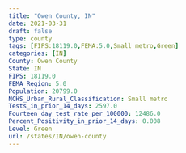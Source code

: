 ```yaml
---
title: "Owen County, IN"
date: 2021-03-31
draft: false
type: county
tags: [FIPS:18119.0,FEMA:5.0,Small metro,Green]
categories: [IN]
County: Owen County
State: IN
FIPS: 18119.0
FEMA_Region: 5.0
Population: 20799.0
NCHS_Urban_Rural_Classification: Small metro
Tests_in_prior_14_days: 2597.0
Fourteen_day_test_rate_per_100000: 12486.0
Percent_Positivity_in_prior_14_days: 0.008
Level: Green
url: /states/IN/owen-county
---
```



